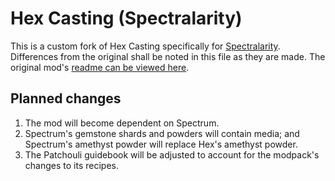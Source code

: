 # Hex Casting (Spectralarity)

This is a custom fork of Hex Casting specifically for [Spectralarity](https://modrinth.com/modpack/spectralarity). Differences from the original shall be noted in this file as they are made. The original mod's [readme can be viewed here](https://github.com/FallingColors/HexMod).

## Planned changes
1. The mod will become dependent on Spectrum.
2. Spectrum's gemstone shards and powders will contain media; and Spectrum's amethyst powder will replace Hex's amethyst powder.
3. The Patchouli guidebook will be adjusted to account for the modpack's changes to its recipes.
